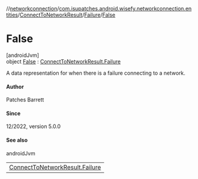 //[networkconnection](../../../../../index.md)/[com.isupatches.android.wisefy.networkconnection.entities](../../../index.md)/[ConnectToNetworkResult](../../index.md)/[Failure](../index.md)/[False](index.md)

# False

[androidJvm]\
object [False](index.md) : [ConnectToNetworkResult.Failure](../index.md)

A data representation for when there is a failure connecting to a network.

#### Author

Patches Barrett

#### Since

12/2022, version 5.0.0

#### See also

androidJvm

| |
|---|
| [ConnectToNetworkResult.Failure](../index.md) |
